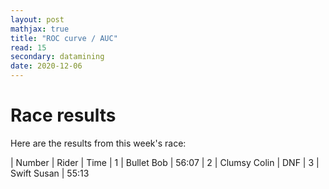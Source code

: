 ```yaml
---
layout: post
mathjax: true
title: "ROC curve / AUC"
read: 15
secondary: datamining
date: 2020-12-06
---
```


# Race results

Here are the results from this week's race:

 | Number | Rider        | Time
 | 1      | Bullet Bob   | 56:07
 | 2      | Clumsy Colin | DNF 
 | 3      | Swift Susan  | 55:13